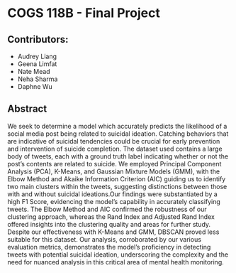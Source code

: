 # COGS 118B - Final Project

## Contributors:
- Audrey Liang
- Geena Limfat
- Nate Mead
- Neha Sharma
- Daphne Wu
## Abstract 
We seek to determine a model which accurately predicts the likelihood of a social media post being related to suicidal ideation. Catching behaviors that are indicative of suicidal tendencies could be crucial for early prevention and intervention of suicide completion. The dataset used contains a large body of tweets, each with a ground truth label indicating whether or not the post’s contents are related to suicide. We employed Principal Component Analysis (PCA), K-Means, and Gaussian Mixture Models (GMM), with the Elbow Method and Akaike Information Criterion (AIC) guiding us to identify two main clusters within the tweets, suggesting distinctions between those with and without suicidal ideations.Our findings were substantiated by a high F1 Score, evidencing the model’s capability in accurately classifying tweets. The Elbow Method and AIC confirmed the robustness of our clustering approach, whereas the Rand Index and Adjusted Rand Index offered insights into the clustering quality and areas for further study. Despite our effectiveness with K-Means and GMM, DBSCAN proved less suitable for this dataset. Our analysis, corroborated by our various evaluation metrics, demonstrates the model’s proficiency in detecting tweets with potential suicidal ideation, underscoring the complexity and the need for nuanced analysis in this critical area of mental health monitoring.
